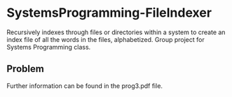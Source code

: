 # SystemsProgramming-FileIndexer
Recursively indexes through files or directories within a system to create an index file of all the words in the files, alphabetized. Group project for Systems Programming class.

## Problem
Further information can be found in the prog3.pdf file.
